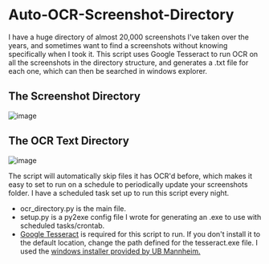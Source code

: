 # Auto-OCR-Screenshot-Directory

I have a huge directory of almost 20,000 screenshots I've taken over the years, and sometimes want to find a screenshots without knowing specifically when I took it.  This script uses Google Tesseract to run OCR on all the screenshots in the directory structure, and generates a .txt file for each one, which can then be searched in windows explorer.

## The Screenshot Directory 
![image](https://user-images.githubusercontent.com/11169730/155574804-d971b442-f26f-45bf-8b15-4f57ae8a3945.png)

## The OCR Text Directory
![image](https://user-images.githubusercontent.com/11169730/155574968-d7bba383-af86-4669-875f-177a35df3726.png)

The script will automatically skip files it has OCR'd before, which makes it easy to set to run on a schedule to periodically update your screenshots folder.  I have a scheduled task set up to run this script every night.

* ocr_directory.py is the main file.
* setup.py is a py2exe config file I wrote for generating an .exe to use with scheduled tasks/crontab.
* [Google Tesseract](https://github.com/tesseract-ocr/tesseract) is required for this script to run.  If you don't install it to the default location, change the path defined for the tesseract.exe file. I used the [windows installer provided by UB Mannheim.](https://github.com/UB-Mannheim/tesseract/wiki)

